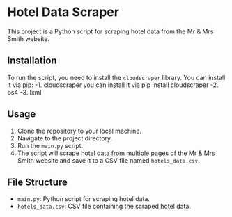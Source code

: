 # Hotel Data Scraper

This project is a Python script for scraping hotel data from the Mr & Mrs Smith website.

## Installation

To run the script, you need to install the `cloudscraper` library. You can install it via pip:
-1. cloudscraper 
you can install it via pip install cloudscraper 
-2. bs4 
-3. lxml 


## Usage

1. Clone the repository to your local machine.
2. Navigate to the project directory.
3. Run the `main.py` script.
4. The script will scrape hotel data from multiple pages of the Mr & Mrs Smith website and save it to a CSV file named `hotels_data.csv`.

## File Structure

- `main.py`: Python script for scraping hotel data.
- `hotels_data.csv`: CSV file containing the scraped hotel data.


